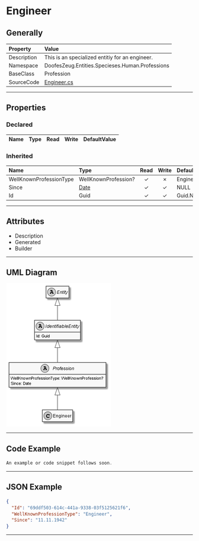 ﻿# Engineer

## Generally

|Property|Value|
|:-|:-|
|Description|This is an specialized entitiy for an engineer.|
|Namespace|DoofesZeug.Entities.Specieses.Human.Professions|
|BaseClass|Profession|
|SourceCode|[Engineer.cs](../../../../DoofesZeug.Library/Src/Entities/Specieses/Human/Professions/Engineer.cs)|

---

## Properties

### Declared

|Name|Type|Read|Write|DefaultValue|
|:---|:---|:--:|:---:|:-----------|

### Inherited

|Name|Type|Read|Write|DefaultValue|
|:---|:---|:--:|:---:|:-----------|
|WellKnownProfessionType|WellKnownProfession?|&#x2713;|&#x2717;|Engineer|
|Since|[Date](../../Entities/DoofesZeug.Entities.DateAndTime/Date.md)|&#x2713;|&#x2713;|NULL|
|Id|Guid|&#x2713;|&#x2713;|Guid.NewGuid()|

---

## Attributes

- Description
- Generated
- Builder

---

## UML Diagram

![Engineer.png](./Engineer.png "Engineer")

---

## Code Example

```cs
An example or code snippet follows soon.
```

---

## JSON Example

```json
{
  "Id": "69ddf503-614c-441a-9338-03f5125621f6",
  "WellKnownProfessionType": "Engineer",
  "Since": "11.11.1942"
}
```

---

